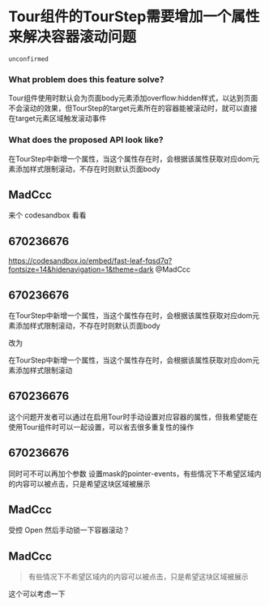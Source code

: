 # Tour组件的TourStep需要增加一个属性来解决容器滚动问题

`unconfirmed`

### What problem does this feature solve?

Tour组件使用时默认会为页面body元素添加overflow:hidden样式，以达到页面不会滚动的效果，但TourStep的target元素所在的容器能被滚动时，就可以直接在target元素区域触发滚动事件

### What does the proposed API look like?

在TourStep中新增一个属性，当这个属性存在时，会根据该属性获取对应dom元素添加样式限制滚动，不存在时则默认页面body

<!-- generated by ant-design-issue-helper. DO NOT REMOVE -->

## MadCcc

来个 codesandbox 看看

## 670236676

https://codesandbox.io/embed/fast-leaf-fqsd7q?fontsize=14&hidenavigation=1&theme=dark
@MadCcc

## 670236676

在TourStep中新增一个属性，当这个属性存在时，会根据该属性获取对应dom元素添加样式限制滚动，不存在时则默认页面body

改为

在TourStep中新增一个属性，当这个属性存在时，会根据该属性获取对应dom元素添加样式限制滚动

## 670236676

这个问题开发者可以通过在启用Tour时手动设置对应容器的属性，但我希望能在使用Tour组件时可以一起设置，可以省去很多重复性的操作

## 670236676

同时可不可以再加个参数 设置mask的pointer-events，有些情况下不希望区域内的内容可以被点击，只是希望这块区域被展示

## MadCcc

受控 Open 然后手动锁一下容器滚动？

## MadCcc

> 有些情况下不希望区域内的内容可以被点击，只是希望这块区域被展示

这个可以考虑一下
